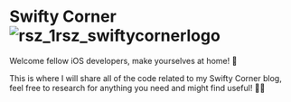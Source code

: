 # Swifty Corner ![rsz_1rsz_swiftycornerlogo](https://user-images.githubusercontent.com/46538248/229300129-a3b4c23a-7102-4cf9-ad93-130e8cd77f0c.png) 

Welcome fellow iOS developers, make yourselves at home! :green_apple: 

This is where I will share all of the code related to my Swifty Corner blog, feel free to research for anything you need and might find useful! :man_technologist: 
